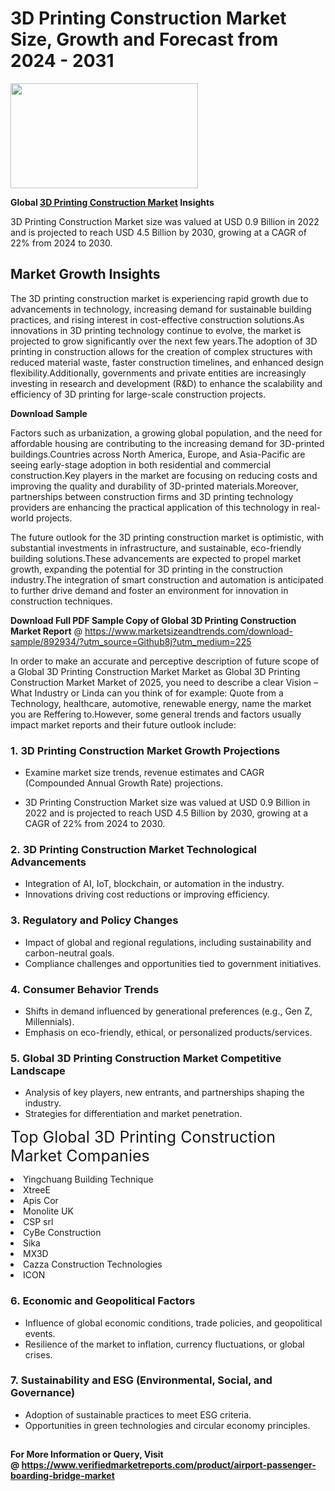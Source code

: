<H1>3D Printing Construction Market Size, Growth and Forecast from 2024 - 2031</H1><img class="aligncenter size-medium wp-image-584254" src="https://thirdeyenews.in/wp-content/uploads/2024/09/Global-Market-Research-300x168.jpeg" alt="" width="300" height="168" /><p><strong>Global&nbsp;<a href="https://www.marketsizeandtrends.com/download-sample/892934/?utm_source=Github8j?utm_medium=225">3D Printing Construction Market</a> Insights</strong></p><p>3D Printing Construction Market size was valued at USD 0.9 Billion in 2022 and is projected to reach USD 4.5 Billion by 2030, growing at a CAGR of 22% from 2024 to 2030.</p><p><h2>Market Growth Insights</h2> <p>The 3D printing construction market is experiencing rapid growth due to advancements in technology, increasing demand for sustainable building practices, and rising interest in cost-effective construction solutions.As innovations in 3D printing technology continue to evolve, the market is projected to grow significantly over the next few years.The adoption of 3D printing in construction allows for the creation of complex structures with reduced material waste, faster construction timelines, and enhanced design flexibility.Additionally, governments and private entities are increasingly investing in research and development (R&D) to enhance the scalability and efficiency of 3D printing for large-scale construction projects.</p> <p><strong>Download Sample</strong></p> <p>Factors such as urbanization, a growing global population, and the need for affordable housing are contributing to the increasing demand for 3D-printed buildings.Countries across North America, Europe, and Asia-Pacific are seeing early-stage adoption in both residential and commercial construction.Key players in the market are focusing on reducing costs and improving the quality and durability of 3D-printed materials.Moreover, partnerships between construction firms and 3D printing technology providers are enhancing the practical application of this technology in real-world projects.</p> <p>The future outlook for the 3D printing construction market is optimistic, with substantial investments in infrastructure, and sustainable, eco-friendly building solutions.These advancements are expected to propel market growth, expanding the potential for 3D printing in the construction industry.The integration of smart construction and automation is anticipated to further drive demand and foster an environment for innovation in construction techniques.</p> <p><span class=""><strong>Download Full PDF Sample Copy of Global 3D Printing Construction Market Report</strong> @ <a href="https://www.marketsizeandtrends.com/download-sample/892934/?utm_source=Github8j?utm_medium=225" target="_blank">https://www.marketsizeandtrends.com/download-sample/892934/?utm_source=Github8j?utm_medium=225</a></span></p><p>In order to make an accurate and perceptive description of future scope of a Global&nbsp;3D Printing Construction Market Market as Global&nbsp;3D Printing Construction Market Market of 2025, you need to describe a clear Vision &ndash; What Industry or Linda can you think of for example: Quote from a Technology, healthcare, automotive, renewable energy, name the market you are Reffering to.However, some general trends and factors usually impact market reports and their future outlook include:</p><h3>1.&nbsp;<strong>3D Printing Construction Market Growth Projections</strong></h3><ul><li>Examine market size trends, revenue estimates and CAGR (Compounded Annual Growth Rate) projections.</li><li><p>3D Printing Construction Market size was valued at USD 0.9 Billion in 2022 and is projected to reach USD 4.5 Billion by 2030, growing at a CAGR of 22% from 2024 to 2030.</p></li></ul><h3>2.&nbsp;<strong>3D Printing Construction Market Technological Advancements</strong></h3><ul><li>Integration of AI, IoT, blockchain, or automation in the industry.</li><li>Innovations driving cost reductions or improving efficiency.</li></ul><h3>3.&nbsp;<strong>Regulatory and Policy Changes</strong></h3><ul><li>Impact of global and regional regulations, including sustainability and carbon-neutral goals.</li><li>Compliance challenges and opportunities tied to government initiatives.</li></ul><h3>4.&nbsp;<strong>Consumer Behavior Trends</strong></h3><ul><li>Shifts in demand influenced by generational preferences (e.g., Gen Z, Millennials).</li><li>Emphasis on eco-friendly, ethical, or personalized products/services.</li></ul><h3>5.&nbsp;<strong>Global 3D Printing Construction Market Competitive Landscape</strong></h3><ul><li>Analysis of key players, new entrants, and partnerships shaping the industry.</li><li>Strategies for differentiation and market penetration.</li></ul><p data-pm-slice="1 1 []"><span style="color: inherit; font-family: inherit; font-size: 25px;">Top Global 3D Printing Construction Market Companies</span></p><div class="" data-test-id=""><p><li>Yingchuang Building Technique</li><li> XtreeE</li><li> Apis Cor</li><li> Monolite UK</li><li> CSP srl</li><li> CyBe Construction</li><li> Sika</li><li> MX3D</li><li> Cazza Construction Technologies</li><li> ICON</li></p></div><h3>6.&nbsp;<strong>Economic and Geopolitical Factors</strong></h3><ul><li>Influence of global economic conditions, trade policies, and geopolitical events.</li><li>Resilience of the market to inflation, currency fluctuations, or global crises.</li></ul><h3>7.&nbsp;<strong>Sustainability and ESG (Environmental, Social, and Governance)</strong></h3><ul><li>Adoption of sustainable practices to meet ESG criteria.</li><li>Opportunities in green technologies and circular economy principles.</li></ul><h2><strong style="font-size: 14px;">For More Information or Query, Visit @&nbsp;</strong><a style="background-color: #ffffff; font-size: 14px;" href="https://www.marketsizeandtrends.com/report/3d-printing-construction-market/" target="_blank">https://www.verifiedmarketreports.com/product/airport-passenger-boarding-bridge-market</a></h2>